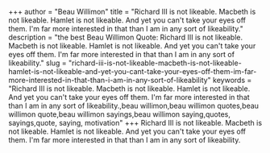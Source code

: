 +++
author = "Beau Willimon"
title = "Richard III is not likeable. Macbeth is not likeable. Hamlet is not likeable. And yet you can't take your eyes off them. I'm far more interested in that than I am in any sort of likeability."
description = "the best Beau Willimon Quote: Richard III is not likeable. Macbeth is not likeable. Hamlet is not likeable. And yet you can't take your eyes off them. I'm far more interested in that than I am in any sort of likeability."
slug = "richard-iii-is-not-likeable-macbeth-is-not-likeable-hamlet-is-not-likeable-and-yet-you-cant-take-your-eyes-off-them-im-far-more-interested-in-that-than-i-am-in-any-sort-of-likeability"
keywords = "Richard III is not likeable. Macbeth is not likeable. Hamlet is not likeable. And yet you can't take your eyes off them. I'm far more interested in that than I am in any sort of likeability.,beau willimon,beau willimon quotes,beau willimon quote,beau willimon sayings,beau willimon saying,quotes, sayings,quote, saying, motivation"
+++
Richard III is not likeable. Macbeth is not likeable. Hamlet is not likeable. And yet you can't take your eyes off them. I'm far more interested in that than I am in any sort of likeability.
